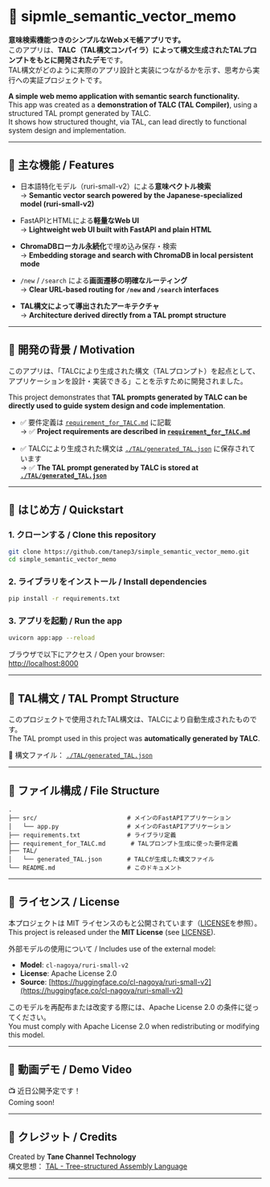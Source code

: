 # 📝 sipmle_semantic_vector_memo

**意味検索機能つきのシンプルなWebメモ帳アプリです。**  
このアプリは、**TALC（TAL構文コンパイラ）によって構文生成されたTALプロンプトをもとに開発されたデモ**です。  
TAL構文がどのように実際のアプリ設計と実装につながるかを示す、思考から実行への実証プロジェクトです。

**A simple web memo application with semantic search functionality.**  
This app was created as a **demonstration of TALC (TAL Compiler)**, using a structured TAL prompt generated by TALC.  
It shows how structured thought, via TAL, can lead directly to functional system design and implementation.

---

## 🌟 主な機能 / Features

* 日本語特化モデル（ruri-small-v2）による**意味ベクトル検索**  
  → **Semantic vector search powered by the Japanese-specialized model (ruri-small-v2)**

* FastAPIとHTMLによる**軽量なWeb UI**  
  → **Lightweight web UI built with FastAPI and plain HTML**

* **ChromaDBローカル永続化**で埋め込み保存・検索  
  → **Embedding storage and search with ChromaDB in local persistent mode**

* `/new` / `/search` による**画面遷移の明確なルーティング**  
  → **Clear URL-based routing for `/new` and `/search` interfaces**

* **TAL構文によって導出されたアーキテクチャ**  
  → **Architecture derived directly from a TAL prompt structure**

---

## 🧠 開発の背景 / Motivation

このアプリは、「TALCにより生成された構文（TALプロンプト）を起点として、アプリケーションを設計・実装できる」ことを示すために開発されました。

This project demonstrates that **TAL prompts generated by TALC can be directly used to guide system design and code implementation**.

* ✅ 要件定義は [`requirement_for_TALC.md`](./requirement_for_TALC.md) に記載  
  → ✅ **Project requirements are described in [`requirement_for_TALC.md`](./requirement_for_TALC.md)**

* ✅ TALCにより生成された構文は [`./TAL/generated_TAL.json`](./TAL/generated_TAL.json) に保存されています  
  → ✅ **The TAL prompt generated by TALC is stored at [`./TAL/generated_TAL.json`](./TAL/generated_TAL.json)**

---

## 🚀 はじめ方 / Quickstart

### 1. クローンする / Clone this repository

```bash
git clone https://github.com/tanep3/simple_semantic_vector_memo.git
cd simple_semantic_vector_memo
````

### 2. ライブラリをインストール / Install dependencies

```bash
pip install -r requirements.txt
```

### 3. アプリを起動 / Run the app

```bash
uvicorn app:app --reload
```

ブラウザで以下にアクセス / Open your browser:  
[http://localhost:8000](http://localhost:8000)

---

## 🔧 TAL構文 / TAL Prompt Structure

このプロジェクトで使用されたTAL構文は、TALCにより自動生成されたものです。  
The TAL prompt used in this project was **automatically generated by TALC**.

📂 構文ファイル： [`./TAL/generated_TAL.json`](./TAL/generated_TAL.json)

---

## 📂 ファイル構成 / File Structure

```
.
├── src/                         # メインのFastAPIアプリケーション
│   └── app.py                   # メインのFastAPIアプリケーション
├── requirements.txt             # ライブラリ定義
├── requirement_for_TALC.md       # TALプロンプト生成に使った要件定義
├── TAL/
│   └── generated_TAL.json       # TALCが生成した構文ファイル
└── README.md                    # このドキュメント
```

---

## 📜 ライセンス / License

本プロジェクトは MIT ライセンスのもと公開されています（[LICENSE](LICENSE)を参照）。  
This project is released under the **MIT License** (see [LICENSE](LICENSE)).

外部モデルの使用について / Includes use of the external model:

* **Model**: `cl-nagoya/ruri-small-v2`
* **License**: Apache License 2.0
* **Source**: [https://huggingface.co/cl-nagoya/ruri-small-v2](https://huggingface.co/cl-nagoya/ruri-small-v2)

このモデルを再配布または改変する際には、Apache License 2.0 の条件に従ってください。  
You must comply with Apache License 2.0 when redistributing or modifying this model.

---

## 🎥 動画デモ / Demo Video

📺 近日公開予定です！  
Coming soon!

---

## 🌱 クレジット / Credits

Created by **Tane Channel Technology**  
構文思想： [TAL - Tree-structured Assembly Language](https://github.com/tanep3/TAL)

---

```

